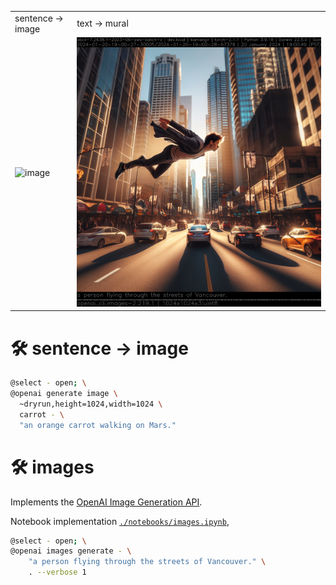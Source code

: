 | | |
|-|-|
| sentence -> image | text -> mural | images |
| ![image](../../assets/carrot.png) | ![image](https://github.com/kamangir/assets/blob/main/openai_commands/2024-01-20-19-00-28-67378.png?raw=true) |

# 🛠️ sentence -> image

```bash
@select - open; \
@openai generate image \
  ~dryrun,height=1024,width=1024 \
  carrot - \
  "an orange carrot walking on Mars."
```

# 🛠️ images

Implements the [OpenAI Image Generation API](https://platform.openai.com/docs/guides/images/usage?context=python).

Notebook implementation [`./notebooks/images.ipynb`](../../notebooks/images_generate.ipynb),

```bash
@select - open; \
@openai images generate - \
	"a person flying through the streets of Vancouver." \
	. --verbose 1
```
